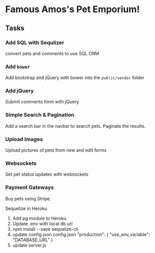 # Famous Amos's Pet Emporium!

## Tasks

### Add SQL with Sequlizer
convert pets and comments to use SQL ORM

### Add `bower`
Add bootstrap and jQuery with bower into the `public/vendor` folder

### Add jQuery
Submit comments form with jQuery

### Simple Search & Pagination
Add a search bar in the navbar to search pets. Paginate the results.

### Upload Images
Upload pictures of pets from new and edit forms

### Websockets
Set pet status updates with websockets

### Payment Gateways
Buy pets using Stripe.



Sequelize in Heroku
1. Add pg module to Heroku
1. Update .env with local db url
1. npm install --save sequelize-cli
1. update config.json
config.json
"production": {
  "use_env_variable": "DATABASE_URL"
}
1. update server.js
    ```js
    
    ```
